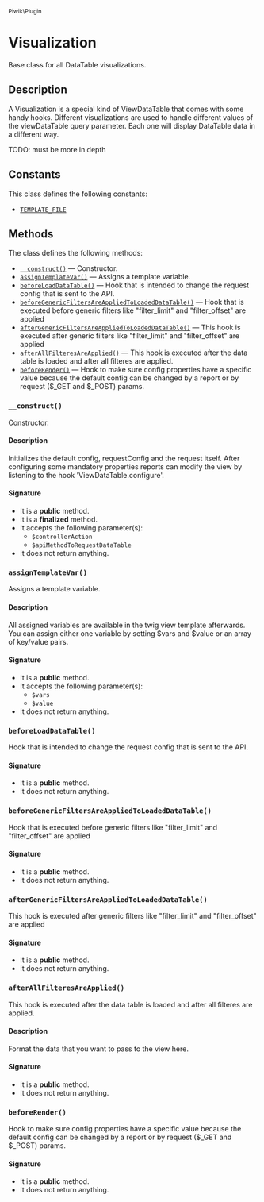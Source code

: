 <small>Piwik\Plugin</small>

Visualization
=============

Base class for all DataTable visualizations.

Description
-----------

A Visualization is a special kind of ViewDataTable that comes with some
handy hooks. Different visualizations are used to handle different values of the viewDataTable query parameter.
Each one will display DataTable data in a different way.

TODO: must be more in depth


Constants
---------

This class defines the following constants:

- [`TEMPLATE_FILE`](#TEMPLATE_FILE)

Methods
-------

The class defines the following methods:

- [`__construct()`](#__construct) &mdash; Constructor.
- [`assignTemplateVar()`](#assignTemplateVar) &mdash; Assigns a template variable.
- [`beforeLoadDataTable()`](#beforeLoadDataTable) &mdash; Hook that is intended to change the request config that is sent to the API.
- [`beforeGenericFiltersAreAppliedToLoadedDataTable()`](#beforeGenericFiltersAreAppliedToLoadedDataTable) &mdash; Hook that is executed before generic filters like &quot;filter_limit&quot; and &quot;filter_offset&quot; are applied
- [`afterGenericFiltersAreAppliedToLoadedDataTable()`](#afterGenericFiltersAreAppliedToLoadedDataTable) &mdash; This hook is executed after generic filters like &quot;filter_limit&quot; and &quot;filter_offset&quot; are applied
- [`afterAllFilteresAreApplied()`](#afterAllFilteresAreApplied) &mdash; This hook is executed after the data table is loaded and after all filteres are applied.
- [`beforeRender()`](#beforeRender) &mdash; Hook to make sure config properties have a specific value because the default config can be changed by a report or by request ($_GET and $_POST) params.

### `__construct()` <a name="__construct"></a>

Constructor.

#### Description

Initializes the default config, requestConfig and the request itself. After configuring some
mandatory properties reports can modify the view by listening to the hook &#039;ViewDataTable.configure&#039;.

#### Signature

- It is a **public** method.
- It is a **finalized** method.
- It accepts the following parameter(s):
    - `$controllerAction`
    - `$apiMethodToRequestDataTable`
- It does not return anything.

### `assignTemplateVar()` <a name="assignTemplateVar"></a>

Assigns a template variable.

#### Description

All assigned variables are available in the twig view template afterwards. You can
assign either one variable by setting $vars and $value or an array of key/value pairs.

#### Signature

- It is a **public** method.
- It accepts the following parameter(s):
    - `$vars`
    - `$value`
- It does not return anything.

### `beforeLoadDataTable()` <a name="beforeLoadDataTable"></a>

Hook that is intended to change the request config that is sent to the API.

#### Signature

- It is a **public** method.
- It does not return anything.

### `beforeGenericFiltersAreAppliedToLoadedDataTable()` <a name="beforeGenericFiltersAreAppliedToLoadedDataTable"></a>

Hook that is executed before generic filters like &quot;filter_limit&quot; and &quot;filter_offset&quot; are applied

#### Signature

- It is a **public** method.
- It does not return anything.

### `afterGenericFiltersAreAppliedToLoadedDataTable()` <a name="afterGenericFiltersAreAppliedToLoadedDataTable"></a>

This hook is executed after generic filters like &quot;filter_limit&quot; and &quot;filter_offset&quot; are applied

#### Signature

- It is a **public** method.
- It does not return anything.

### `afterAllFilteresAreApplied()` <a name="afterAllFilteresAreApplied"></a>

This hook is executed after the data table is loaded and after all filteres are applied.

#### Description

Format the data that you want to pass to the view here.

#### Signature

- It is a **public** method.
- It does not return anything.

### `beforeRender()` <a name="beforeRender"></a>

Hook to make sure config properties have a specific value because the default config can be changed by a report or by request ($_GET and $_POST) params.

#### Signature

- It is a **public** method.
- It does not return anything.

